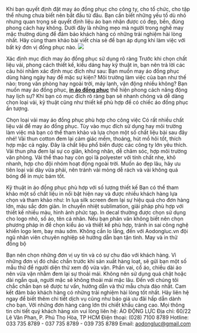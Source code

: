 Khi bạn quyết định đặt may áo đồng phục cho công ty, cho tổ chức, cho tập thể nhưng chưa biết nên bắt đầu từ đâu. Bạn cần biết những yếu tố dù nhỏ nhưng quan trọng sẽ quyết định liệu áo bạn nhận được có đẹp, bền, đúng phong cách hay không. 
Dưới đây là những mẹo mà người trong nghề may mặc thường dùng để đảm bảo khách hàng có những trải nghiệm hài lòng nhất. Hãy cùng tham khảo bài viết chia sẻ để bạn áp dụng khi làm việc với bất kỳ đơn vị đồng phục nào.
![](https://g0v.hackmd.io/_uploads/ryex7oDRnxl.png)

Xác định mục đích may áo đồng phục sử dụng rõ ràng
Trước khi chọn chất liệu vải, phong cách thiết kế, kiểu dáng hay kỹ thuật in, bạn nên trả lời các câu hỏi nhằm xác định mục đích như sau:
Bạn muốn may áo đồng phục dùng hàng ngày hay để mặc sự kiện?
Môi trường làm việc của bạn như thế nào: trong văn phòng hay ngoài trời, máy lạnh, vận động nhiều không?
Bạn muốn may áo đồng phục, [**in áo đồng phục**](https://aodongluc.vn/) thể hiện phong cách năng động hay lịch sự?
Khi bạn có mục đích rõ ràng bạn sẽ nhanh chóng và dễ dàng chọn loại vải, kỹ thuật cũng như thiết kế phù hợp để có chiếc áo đồng phục ấn tượng.

Chọn loại vải may áo đồng phục phù hợp cho công việc
Có rất nhiều chất liệu vải để may áo đồng phục. Tùy vào mục đích sử dụng hay môi trường làm việc mà bạn có thể tham khảo và lựa chọn một số chất liệu bài sau đây nhé!
Vải thun cotton đem lại cảm giác mềm, thoáng, hút mồ hôi tốt, thích hợp mặc cả ngày. Đây là chất liệu phổ biến được các công ty lớn yêu thích.
Vải thun pha đem lại sự co giãn, không nhăn, dễ chăm sóc, hợp môi trường văn phòng.
Vải thể thao hay còn gọi là polyester với tính chất nhẹ, khô nhanh, hợp cho đội nhóm hoạt động ngoài trời.
Muốn áo đẹp lâu, hãy ưu tiên loại vải dày vừa phải, nên tránh vải mỏng dễ rách và vải không quá bóng để in mực bám tốt.

Kỹ thuật in áo đồng phục phù hợp với số lượng thiết kế
Bạn có thể tham khảo một số chất liệu in nổi bật hiện nay và được nhiều khách hàng lựa chọn và tham khảo như:
In lụa silk screen đem lại sự hiệu quả cho đơn hàng lớn, màu sắc đơn giản.
In chuyển nhiệt sublimation, giải pháp phù hợp với thiết kế nhiều màu, hình ảnh phức tạp.
In decal thường được chọn sử dụng cho logo nhỏ, số áo, tên cá nhân.
Nếu bạn phân vân không biết nên chọn phương pháp in để chọn kiểu áo và thiết kế phù hợp, tránh in sai công nghệ khiến logo lem, bay màu sớm. Không cần lo lắng, đến với Aodongluc.vn đội ngũ nhân viên chuyên nghiệp sẽ hướng dẫn bạn tận tình.
May và in thử đồng bộ 

Bạn nên chọn những đơn vị uy tín và có sự chu đáo với khách hàng. Vì những đơn vị đó chắc chắn trước khi sản xuất hàng loạt, sẽ gửi bạn một số mẫu thử để người diện thử xem độ vừa vặn. Phần vai, cổ áo, chiều dài áo nên vừa vặn nhằm đem lại sự thoải mái. Không nên sử dụng quá chật hoặc dài ngắn quá, người mặc sẽ không thoải mái mặc lâu.
Đến với chúng tôi chắc chắn bạn sẽ được tư vấn, hướng dẫn và thử mẫu chưa đáo nhất. Cam kết đảm bảo khách hàng có những trải nghiệm hài lòng tốt nhất.
Hãy liên hệ ngay để biết thêm chi tiết dịch vụ cũng như báo giá ưu đãi hấp dẫn dành cho bạn. Với những đơn hàng càng lớn thì chiết khấu càng cao.
Mọi thông tin chi tiết quý khách hàng xin vui lòng liên hệ:
ÁO ĐỘNG LỰC
Địa chỉ: 60/22 Lê Văn Phan, P. Phú Thọ Hòa, TP HCM
 Điện thoại: (028) 7100 8789
 Hotline: 033 735 8789 - 037 735 8789 - 039 735 8789 
 Email: aodongluc@gmail.com


